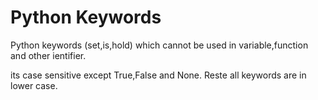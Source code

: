 # Python Keywords

  Python keywords (set,is,hold) which cannot be used in variable,function and other ientifier.
  
  its case sensitive except True,False and None. Reste all keywords are in lower case.
